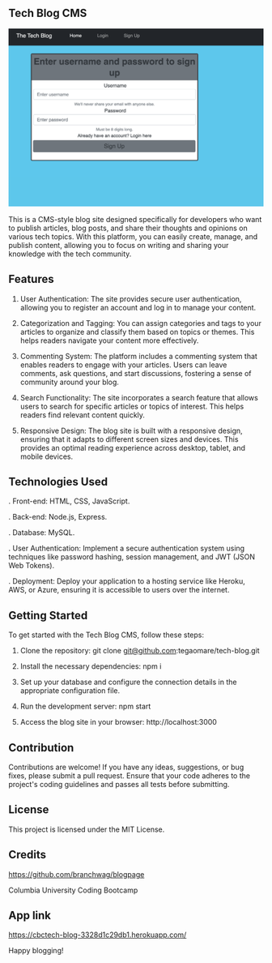 ## Tech Blog CMS

<img src="./images/webpage.png" href="webpage image">

This is a CMS-style blog site designed specifically for developers who want to publish articles, blog posts, and share their thoughts and opinions on various tech topics. With this platform, you can easily create, manage, and publish content, allowing you to focus on writing and sharing your knowledge with the tech community.

## Features

1. User Authentication: The site provides secure user authentication, allowing you to register an account and log in to manage your content.

2. Categorization and Tagging: You can assign categories and tags to your articles to organize and classify them based on topics or themes. This helps readers navigate your content more effectively.

3. Commenting System: The platform includes a commenting system that enables readers to engage with your articles. Users can leave comments, ask questions, and start discussions, fostering a sense of community around your blog.

4. Search Functionality: The site incorporates a search feature that allows users to search for specific articles or topics of interest. This helps readers find relevant content quickly.

5. Responsive Design: The blog site is built with a responsive design, ensuring that it adapts to different screen sizes and devices. This provides an optimal reading experience across desktop, tablet, and mobile devices.

## Technologies Used

. Front-end: HTML, CSS, JavaScript.

. Back-end: Node.js, Express.

. Database: MySQL.

. User Authentication: Implement a secure authentication system using techniques like password hashing, session management, and JWT (JSON Web Tokens).

. Deployment: Deploy your application to a hosting service like Heroku, AWS, or Azure, ensuring it is accessible to users over the internet.

## Getting Started

To get started with the Tech Blog CMS, follow these steps:

1. Clone the repository: git clone git@github.com:tegaomare/tech-blog.git

2. Install the necessary dependencies: npm i

3. Set up your database and configure the connection details in the appropriate configuration file.

4. Run the development server: npm start

5. Access the blog site in your browser: http://localhost:3000

## Contribution

Contributions are welcome! If you have any ideas, suggestions, or bug fixes, please submit a pull request. Ensure that your code adheres to the project's coding guidelines and passes all tests before submitting.

## License

This project is licensed under the MIT License.

## Credits

https://github.com/branchwag/blogpage

Columbia University Coding Bootcamp

## App link

https://cbctech-blog-3328d1c29db1.herokuapp.com/

Happy blogging!
